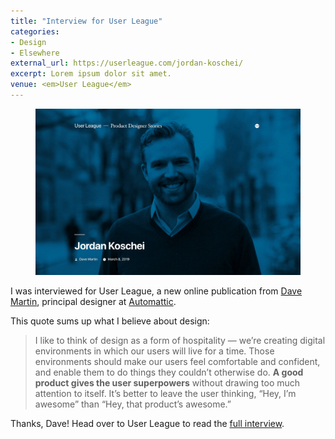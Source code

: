 ```yaml
---
title: "Interview for User League"
categories:
- Design
- Elsewhere
external_url: https://userleague.com/jordan-koschei/
excerpt: Lorem ipsum dolor sit amet.
venue: <em>User League</em>
---
```


<figure>
    <img alt="User League" src="/assets/img/writing/userleague.jpg" />
</figure>

I was interviewed for User League, a new online publication from [Dave Martin](https://twitter.com/itsdavemartin), principal designer at [Automattic](https://automattic.com/).

This quote sums up what I believe about design:

> I like to think of design as a form of hospitality — we’re creating digital environments in which our users will live for a time. Those environments should make our users feel comfortable and confident, and enable them to do things they couldn’t otherwise do. **A good product gives the user superpowers** without drawing too much attention to itself. It’s better to leave the user thinking, “Hey, I’m awesome” than “Hey, that product’s awesome.”

Thanks, Dave! Head over to User League to read the [full interview](https://userleague.com/jordan-koschei/).
